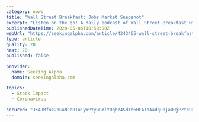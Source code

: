 ```yaml
---
category: news
title: "Wall Street Breakfast: Jobs Market Snapshot"
excerpt: "Listen on the go! A daily podcast of Wall Street Breakfast will be available by 8:00 a.m. on Seeking Alpha, iTunes, Stitcher and Spotify. Optimism over the eco"
publishedDateTime: 2020-05-06T10:58:00Z
webUrl: "https://seekingalpha.com/article/4343465-wall-street-breakfast-jobs-market-snapshot"
type: article
quality: 20
heat: 20
published: false

provider:
  name: Seeking Alpha
  domain: seekingalpha.com

topics:
  - Stock Impact
  - Coronavirus

secured: "JK4JMfuz2oGaNCe01u1yWPYyuOYlYDqbz4SdTb6HFA1oAadqC0ja0HjPZte9zGLqxaZlg9vOOex4LPhJbaOcYPcQ3X7An9/XU2gzXyvCscz9Eaw7WiLqImu9c9+f4QAWSV0mxlnWFTjxuZI4D6UGMHKt20+0KIjj1uvGo99G2ulN76xoYzH69qjKrq++G0G0EYiQwFjdsWwbeVNxeR23ulgkq640pz2qz2SScQQb/Sqwr4TCcMaN99D9teBhl+muuLmdJ64vu/MmR/6RC3iKm/C+chF/rjQ1GI9UIwScuVogPgilj7EHRdCSbaho85VI;BJaPXwhSIHzyMkxp6+NHJg=="
---
```


